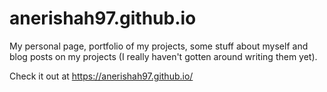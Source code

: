 # anerishah97.github.io

My personal page, portfolio of my projects, some stuff about myself and blog posts on my projects (I really haven't gotten around writing them yet). 


Check it out at https://anerishah97.github.io/
